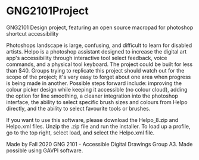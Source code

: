 # GNG2101Project
GNG2101 Design project, featuring an open source macropad for photoshop shortcut accessibility

Photoshops landscape is large, confusing, and difficult to learn for disabled artists. Helpo is a photoshop assistant designed to increase the digital art app's accessibility through interactive tool select feedback, voice commands, and a physical tool keyboard. The project could be built for less than $40. Groups trying to replicate this project should watch out for the scope of the project; it's very easy to forget about one area when progress is being made in another. Possible steps forward include: improving the colour picker design while keeping it accessible (no colour cloud), adding the option for line smoothing, a cleaner integration into the photoshop interface, the ability to select specific brush sizes and colours from Helpo directly, and the ability to select favourite tools or brushes.

If you want to use this software, please download the Helpo_8.zip and Helpo.xml files. Unzip the .zip file and run the installer. To load up a profile, go to the top right, select load, and select the Helpo.xml file.

Made by Fall 2020 GNG 2101 - Accessible Digital Drawings Group A3. Made possible using GAVPI software.
